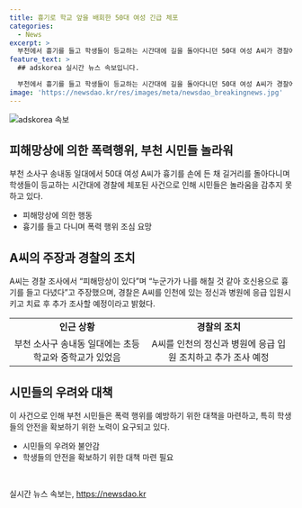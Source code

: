 ```yaml
---
title: 흉기로 학교 앞을 배회한 50대 여성 긴급 체포
categories:
  - News
excerpt: >
  부천에서 흉기를 들고 학생들이 등교하는 시간대에 길을 돌아다니던 50대 여성 A씨가 경찰에 체포됐다. A씨는 폭력행위 등 처벌에 관한 법률 위반 혐의로 체포됐으며, 자신은 피해망상이 있다며 호신용으로 흉기를 들고 다녔다고 주장했다. 경찰은 A씨를 인천의 정신과 병원에 응급 입원시켰으며, 치료 후 추가 조사할 예정이라고 전했다.
feature_text: >
  ## adskorea 실시간 뉴스 속보입니다.

  부천에서 흉기를 들고 학생들이 등교하는 시간대에 길을 돌아다니던 50대 여성 A씨가 경찰에 체포됐다. A씨는 폭력행위 등 처벌에 관한 법률 위반 혐의로 체포됐으며, 자신은 피해망상이 있다며 호신용으로 흉기를 들고 다녔다고 주장했다. 경찰은 A씨를 인천의 정신과 병원에 응급 입원시켰으며, 치료 후 추가 조사할 예정이라고 전했다.
image: 'https://newsdao.kr/res/images/meta/newsdao_breakingnews.jpg'
---
```


<p><img src="https://newsdao.kr/res/images/meta/newsdao_breakingnews.jpg" alt="adskorea 속보" /></p>

<h2 data-ke-size="size26">피해망상에 의한 폭력행위, 부천 시민들 놀라워</h2>

<p data-ke-size="size16">부천 소사구 송내동 일대에서 50대 여성 A씨가 흉기를 손에 든 채 길거리를 돌아다니며 학생들이 등교하는 시간대에 경찰에 체포된 사건으로 인해 시민들은 놀라움을 감추지 못하고 있다.</p>

<ul data-ke-size="size16">
<li>피해망상에 의한 행동</li>
<li>흉기를 들고 다니며 폭력 행위 조심 요망</li>
</ul>

<h2 data-ke-size="size26">A씨의 주장과 경찰의 조치</h2>

<p data-ke-size="size16">A씨는 경찰 조사에서 “피해망상이 있다”며 “누군가가 나를 해칠 것 같아 호신용으로 흉기를 들고 다녔다”고 주장했으며, 경찰은 A씨를 인천에 있는 정신과 병원에 응급 입원시키고 치료 후 추가 조사할 예정이라고 밝혔다.</p>

<table>
    <tbody>
        <tr>
            <td style="text-align: center; height: 17px;"><b>인근 상황</b></td>
            <td style="text-align: center; height: 17px;"><b>경찰의 조치</b></td>
        </tr>
        <tr>
            <td style="text-align: center; height: 17px;">부천 소사구 송내동 일대에는 초등학교와 중학교가 있었음</td>
            <td style="text-align: center; height: 17px;">A씨를 인천의 정신과 병원에 응급 입원 조치하고 추가 조사 예정</td>
        </tr>
    </tbody>
</table>

<h2 data-ke-size="size26">시민들의 우려와 대책</h2>

<p data-ke-size="size16">이 사건으로 인해 부천 시민들은 폭력 행위를 예방하기 위한 대책을 마련하고, 특히 학생들의 안전을 확보하기 위한 노력이 요구되고 있다.</p>

<ul data-ke-size="size16">
<li>시민들의 우려와 불안감</li>
<li>학생들의 안전을 확보하기 위한 대책 마련 필요</li>
</ul>

<p data-ke-size="size16">&nbsp;</p>
실시간 뉴스 속보는, <a href="https://newsdao.kr" rel="dofollow">https://newsdao.kr</a>


